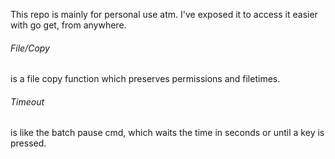 This repo is mainly for personal use atm.
I've exposed it to access it easier with go get, from anywhere.

###### File/Copy
is a file copy function which preserves permissions and filetimes.

###### Timeout
is like the batch pause cmd, which waits the time in seconds or until a key is pressed.
